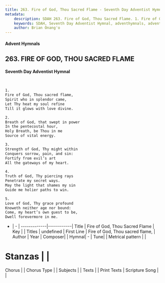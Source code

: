 ```yaml
---
title: 263. Fire of God, Thou Sacred Flame - Seventh Day Adventist Hymnal
metadata:
    description: SDAH 263. Fire of God, Thou Sacred Flame. 1. Fire of God, Thou sacred flame, Spirit who in splendor came, Let Thy heat my soul refine Till it glows with love divine.
    keywords: SDAH, Seventh Day Adventist Hymnal, adventhymnals, advent hymnals, Fire of God, Thou Sacred Flame, Fire of God, Thou sacred flame, 
    author: Brian Onang'o
---
```


#### Advent Hymnals
## 263. FIRE OF GOD, THOU SACRED FLAME
#### Seventh Day Adventist Hymnal

```txt


1.
Fire of God, Thou sacred flame,
Spirit who in splendor came,
Let Thy heat my soul refine
Till it glows with love divine.

2.
Breath of God, that swept in power
In the pentecostal hour,
Holy Breath, be Thou in me
Source of vital energy.

3.
Strength of God, Thy might within
Conquers sorrow, pain, and sin:
Fortify from evil’s art
All the gateways of my heart.

4.
Truth of God, Thy piercing rays
Penetrate my secret ways.
May the light that shames my sin
Guide me holier paths to win.

5.
Love of God, Thy grace profound
Knoweth neither age nor bound:
Come, my heart’s own guest to be,
Dwell forevermore in me.


```

- |   -  |
-------------|------------|
Title | Fire of God, Thou Sacred Flame |
Key |  |
Titles | undefined |
First Line | Fire of God, Thou sacred flame, |
Author | 
Year | 
Composer|  |
Hymnal|  - |
Tune|  |
Metrical pattern | |
# Stanzas |  |
Chorus |  |
Chorus Type |  |
Subjects |  |
Texts |  |
Print Texts | 
Scripture Song |  |
  

